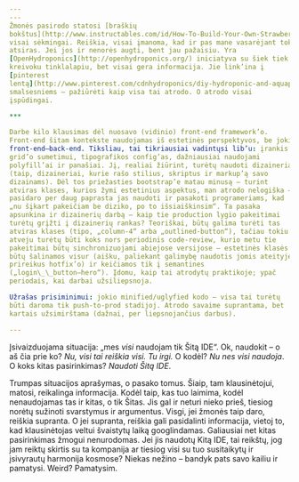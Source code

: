 ```yaml
---
---
Žmonės pasirodo statosi [braškių
bokštus](http://www.instructables.com/id/How-To-Build-Your-Own-Strawberry-Tower/)
visai sėkmingai. Reiškia, visai įmanoma, kad ir pas mane vasarėjant toks
atsiras. Jei jos ir nenorės augti, bent jau pažaisiu. Yra
[OpenHydroponics](http://openhydroponics.org/) iniciatyva su šiek tiek
kreivoku tinklalapiu, bet visai gera informacija. Jie link’ina į
[pinterest
lentą](http://www.pinterest.com/cdnhydroponics/diy-hydroponic-and-aquaponic-gardens/)
smalsesniems – pažiūrėti kaip visa tai atrodo. O atrodo visai
įspūdingai.

***

Darbe kilo klausimas dėl nuosavo (vidinio) front-end framework’o.
Front-end šitam kontekste naudojamas iš estetinės perspektyvos, be jokio
front-end–back-end. Tiksliau, tai tikriausiai vadintųsi lib’u: įrankis
grid’o sumetimui, tipografikos config’as, dažniausiai naudojami
polyfill’ai ir panašiai. Jį, realiai žiūrint, turėtų naudoti dizaineriai
(taip, dizaineriai, kurie rašo stilius, skriptus ir markup’ą savo
dizainams). Dėl tos priežasties bootstrap’e matau minusą – turint
atviras klases, kurios žymi estetinius aspektus, man atrodo nelogiška –
pasidaro per daug paprasta jas naudoti ir pasakoti programeriams, kad
„nu šįkart pakeičiam be diziko, po to išsiaiškinsim“. Ta pasaka
apsunkina ir dizainerių darbą – kaip tie production lygio pakeitimai
turėtų grįžti į dizainerių rankas? Teoriškai, būtų galima turėti tas
atviras klases (tipo, „column-4“ arba „outlined-button“), tačiau tokiu
atveju turėtų būti koks nors periodinis code-review, kurio metu tie
pakeitimai būtų sinchronizuojami abiejose versijose – estetinės klasės
būtų šalinamos visur (aišku, paliekant galimybę naudotis jomis ateityje
prireikus hotfix’o) ir keičiamos tik į semantines
(„login\_\_button–hero“). Įdomu, kaip tai atrodytų praktikoje; ypač
periodais, kai darbai užsiliepsnoja.

Užrašas prisiminimui: jokio minified/uglyfied kodo – visa tai turėtų
būti daroma tik push-to-prod stadijoj. Atrodo savaime suprantama, bet
kartais užsimirštama (dažnai, per liepsnojančius darbus).

---
```


Įsivaizduojama situacija: „mes _visi_ naudojam tik Šitą IDE“. Ok,
naudokit – o aš čia prie ko? _Nu, visi tai reiškia visi. Tu irgi._ O
kodėl? _Nu nes visi naudoja_. O koks kitas pasirinkimas? _Naudoti Šitą
IDE_.

Trumpas situacijos aprašymas, o pasako tomus. Šiaip, tam klausinėtojui,
matosi, reikalinga informacija. Kodėl taip, kas tuo laimima, kodėl
nenaudojamas tas ir kitas, o tik Šitas. Jis gal ir neturi nieko prieš,
tiesiog norėtų sužinoti svarstymus ir argumentus. Visgi, jei žmonės taip
daro, reiškia supranta. O jei supranta, reiškia gali pasidalinti
informacija, vietoj to, kad klausinėtojas veltui švaistytų laiką
googlindamas. Galiausiai net kitas pasirinkimas žmogui nenurodomas. Jei
jis naudotų Kitą IDE, tai reikštų, jog jam reiktų skirtis su ta
kompanija ar tiesiog visi su tuo susitaikytų ir įsivyrautų harmonija
kosmose? Niekas nežino – bandyk pats savo kailiu ir pamatysi. Weird?
Pamatysim.
